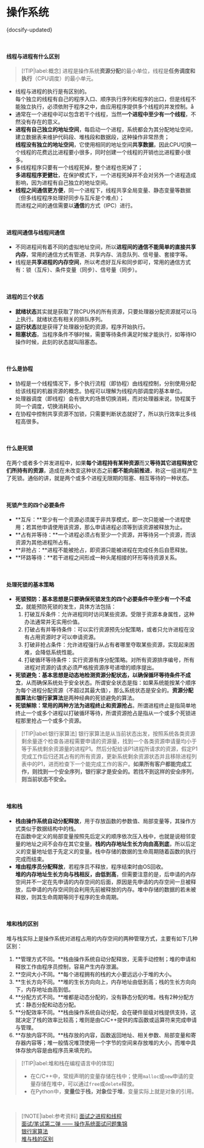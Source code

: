 # 操作系统

{docsify-updated}

</br>

#### 线程与进程有什么区别

  > [!TIP|label:概念]
  > 进程是操作系统**资源分配**的最小单位，线程是**任务调度和执行**（CPU调度）的最小单元。

- 线程与进程的执行是有区别的。</br>
  每个独立的线程有自己的程序入口、顺序执行序列和程序的出口，但是线程不能独立执行，必须依附于程序之中，由应用程序提供多个线程的并发控制。å
- 通常在一个进程中可以包含若干个线程，当然**一个进程中至少有一个线程**，不然没有存在的意义。
- **进程有自己独立的地址空间**，每启动一个进程，系统都会为其分配地址空间，建立数据表来维护代码段、堆栈段和数据段，这种操作非常昂贵；</br>
  **线程没有独立的地址空间**，它使用相同的地址空间**共享数据**，因此CPU切换一个线程的花费远比进程要小很多，同时创建一个线程的开销也比进程要小很多。
- 多线程程序只要有一个线程死掉，整个进程也死掉了；</br>
  **多进程程序更健壮**，在保护模式下，一个进程死掉并不会对另外一个进程造成影响，因为进程有自己独立的地址空间。
- **线程之间通信更方便**，同一个进程下，线程共享全局变量、静态变量等数据（但多线程程序处理好同步与互斥是个难点）；</br>
  而进程之间的通信需要以**通信**的方式（IPC）进行。

</br>

#### 进程间通信与线程间通信

- 不同进程间有着不同的虚拟地址空间，所以**进程间的通信不能简单的直接共享内存**，常用的通信方式有管道、共享内存、消息队列、信号量、套接字等。
- 线程是**共享进程的内存空间**，所以考虑好互斥和同步即可，常用的通信方式有：锁（互斥）、条件变量（同步）、信号量（同步）。

</br>

#### 进程的三个状态

- **就绪状态**其实就是获取了除CPU外的所有资源，只要处理器分配资源就可以马上执行。就绪状态有相关的排队序列。
- **运行状态**就是获得了处理器分配的资源，程序开始执行。
- **阻塞状态**，当程序条件不够时候，需要等待条件满足时候才能执行，如等待IO操作时候，此刻的状态就叫阻塞态。

</br>

#### 什么是协程

- 协程是一个线程情况下，多个执行流程（即协程）由线程控制，分别使用分配给该线程的机器资源的概念。协程可以理解为线程内部调度的基本单位。
- 处理器调度（即线程）会有很大的场景切换消耗，而对处理器来说，协程属于同一个调度，切换消耗较小。
- 在协程中控制共享资源不加锁，只需要判断状态就好了，所以执行效率比多线程高很多。

</br>

#### 什么是死锁

在两个或者多个并发进程中，如果**每个进程持有某种资源**而又**等待其它进程释放它们所持有的资源**，造成在未改变这种状态之前**都不能向前推进**，称这一组进程产生了死锁。通俗的讲，就是两个或多个进程无限期的阻塞、相互等待的一种状态。

</br>

#### 死锁产生的四个必要条件

- **互斥：**至少有一个资源必须属于非共享模式，即一次只能被一个进程使用；若其他申请使用该资源，那么申请进程必须等到该资源被释放为止。
- **占有并等待：**一个进程必须占有至少一个资源，并等待另一个资源，而该资源为其他进程所占有。
- **非抢占：**进程不能被抢占，即资源只能被进程在完成任务后自愿释放。
- **环路等待：**若干进程之间形成一种头尾相接的环形等待资源关系。

</br>

#### 处理死锁的基本策略

- **死锁预防：**基本思想是只要确保死锁发生的**四个必要条件中至少有一个不成立**，就能预防死锁的发生，具体方法包括：
  1. 打破互斥条件：允许进程同时访问某些资源。受限于资源本身属性，这种办法通常并无实用价值。
  2. 打破占有并等待条件：可以实行资源预先分配策略，或者只允许进程在没有占用资源时才可以申请资源。
  3. 打破非抢占条件：允许进程强行从占有者哪里夺取某些资源，实现起来困难，会降低系统性能。
  4. 打破循环等待条件：实行资源有序分配策略。对所有资源排序编号，所有进程对资源的请求必须严格按资源序号递增的顺序提出。
- **死锁避免：**基本思想是**动态地检测资源分配状态，以确保循环等待条件不成立**，从而确保系统处于安全状态。所谓安全状态是指：如果系统能按某个顺序为每个进程分配资源（不超过其最大值），那么系统状态是安全的。**资源分配图算法**和**银行家算法**是两种经典的死锁避免的算法。
- **死锁解除：**常用的两种方法为**进程终止和资源抢占**。所谓进程终止是指简单地终止一个或多个进程以打破循环等待，所谓资源抢占是指从一个或多个死锁进程那里抢占一个或多个资源。

> [!TIP|label:银行家算法]
> 银行家算法是从当前状态出发，按照系统各类资源剩余量逐个检查各进程需要申请的资源量，找到一个各类资源申请量均小于等于系统剩余资源量的进程P1。然后分配给该P1进程所请求的资源，假定P1完成工作后归还其占有的所有资源，更新系统剩余资源状态并且移除进程列表中的P1，进而检查下一个能完成工作的客户。**如果所有客户都能完成工作，则找到一个安全序列，银行家才是安全的。若找不到这样的安全序列，则当前状态不安全。**

</br>

#### 堆和栈

- **栈由操作系统自动分配释放**，用于存放函数的参数值、局部变量等，其操作方式类似于数据结构中的栈。</br>
  在函数中定义的局部变量按照先后定义的顺序依次压入栈中，也就是说相邻变量的地址之间不会存在其它变量。**栈的内存地址生长方向由高到底**，所以后定义的变量地址低于先定义的变量。栈中存储的数据的生命周期随着函数的执行完成而结束。
- **堆由程序员分配释放**，若程序员不释放，程序结束时由OS回收。</br>
  **堆的内存地址生长方向与栈相反，由低到高**，但需要注意的是，后申请的内存空间并不一定在先申请的内存空间的后面，原因是先申请的内存空间一旦被释放，后申请的内存空间则会利用先前被释放的内存。堆中存储的数据的若未被释放，则其生命周期等同于程序的生命周期。

</br>

#### 堆和栈的区别

堆与栈实际上是操作系统对进程占用的内存空间的两种管理方式，主要有如下几种区别：
1. **管理方式不同。**栈由操作系统自动分配释放，无需手动控制；堆的申请和释放工作由程序员控制，容易产生内存泄漏。
2. **空间大小不同。**每个进程拥有的栈的大小要远远小于堆的大小。
3. **生长方向不同。**堆的生长方向向上，内存地址由低到高；栈的生长方向向下，内存地址由高到低。
4. **分配方式不同。**堆都是动态分配的，没有静态分配的堆。栈有2种分配方式：静态分配和动态分配。
5. **分配效率不同。**栈由操作系统自动分配，会在硬件层级对栈提供支持，这就决定了栈的效率比较高；堆则是由C/C++提供的库函数或运算符来完成申请与管理。
6. **存放内容不同。**栈存放的内容，函数返回地址、相关参数、局部变量和寄存器内容等；堆一般情况堆顶使用一个字节的空间来存放堆的大小，而堆中具体存放内容是由程序员来填充的。

> [!TIP|label:堆和栈在编程语言中的体现]
> - 在C/C++中，常规声明的变量存储在栈中；使用`malloc`或`new`申请的变量存储在堆中，可以通过`free`或`delete`释放。
> - 在Python中，**变量位于栈，对象位于堆**，变量实际上就是对象的引用。

</br>

> [!NOTE|label:参考资料]
> [面试之进程和线程](https://blog.csdn.net/wolf_break/article/details/84769653)</br>
> [面试/笔试第二弹 —— 操作系统面试问题集锦](https://blog.csdn.net/justloveyou_/article/details/78304294)</br>
> [银行家算法](https://www.jianshu.com/p/5d01e5db5eaf?utm_campaign=maleskine&utm_content=note&utm_medium=seo_notes&utm_source=recommendation)</br>
> [堆与栈的区别](https://blog.csdn.net/K346K346/article/details/80849966)
>